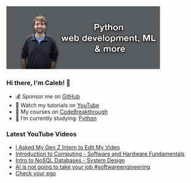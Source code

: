 <img src="github-cover-photo-my-face.jpg" width="400px" />

### Hi there, I'm Caleb! 🍛

- 💰 Sponsor me on [GitHub](https://github.com/sponsors/CalebCurry)
- 🎥 Watch my tutorials on [YouTube](https://www.youtube.com/calebthevideomaker2)
- 📗 My courses on [CodeBreakthrough](https://www.codebreakthrough.com)
- 🤔 I’m currently studying: [Python](https://www.youtube.com/watch?v=s3IvdkCq2_c&t=4254s)

### Latest YouTube Videos
<!-- YOUTUBE:START -->
- [I Asked My Gen Z Intern to Edit My Video](https://www.youtube.com/shorts/b5IOlPHaguI)
- [Introduction to Computing - Software and Hardware Fundamentals](https://www.youtube.com/watch?v=JuLKB--zOho)
- [Intro to NoSQL Databases - System Design](https://www.youtube.com/watch?v=FRqrZGB8NBs)
- [AI is not going to take your job #softwareengineering](https://www.youtube.com/shorts/EInWpO86ANs)
- [Check your ego](https://www.youtube.com/shorts/kDomh1piAR0)
<!-- YOUTUBE:END -->
